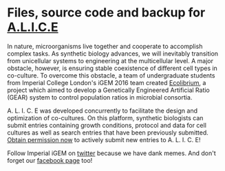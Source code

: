# Files, source code and backup for <a href="https://ecolibrium.eu.pn" target="_blank">A.L.I.C.E</a> 

In nature, microorganisms live together and cooperate to accomplish complex tasks. As synthetic biology advances, we will inevitably transition from unicellular systems to engineering at the multicellular level. A major obstacle, however, is ensuring stable coexistence of different cell types in co-culture. To overcome this obstacle, a team of undergraduate students from Imperial College London's iGEM 2016 team created <a href="http://2016.igem.org/Team:Imperial_College" target="_blank">Ecolibrium</a>, a project which aimed to develop a Genetically Engineered Artificial Ratio (GEAR) system to control population ratios in microbial consortia.

A. L. I. C. E was developed concurrently to facilitate the design and optimization of co-cultures. On this platform, synthetic biologists can submit entries containing growth conditions, protocol and data for cell cultures as well as search entries that have been previously submitted. <a href="http://ecolibrium.eu.pn/sign-up-for-submission-privileges/">Obtain permission now</a> to actively submit new entries to A. L. I. C. E!

Follow Imperial iGEM on <a href="https://twitter.com/imperialigem?ref_src=twsrc%5Egoogle%7Ctwcamp%5Eserp%7Ctwgr%5Eauthor" target="_blank">twitter</a> because we have dank memes. And don't forget our <a href="https://www.facebook.com/2016imperialigem" target="_blank">facebook page</a> too!
